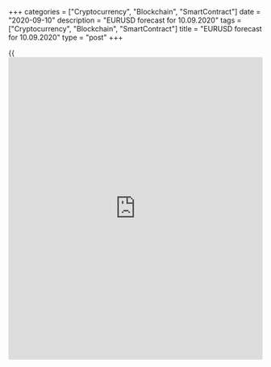 +++
categories = ["Cryptocurrency", "Blockchain", "SmartContract"]
date = "2020-09-10"
description = "EURUSD forecast for 10.09.2020"
tags = ["Cryptocurrency", "Blockchain", "SmartContract"]
title = "EURUSD forecast for 10.09.2020"
type = "post"
+++

{{<iframe id="large-banner" src="https://www.bounty.group/#slide=2.0" width="100%" height="600" scrolling="no" style="border: 0px solid rgb(216, 221, 230); border-radius: 3px;">}}

September 10, 2020

September 10, 2020

EUR/USD forecast: ECB is on the warpathDmitri Demidenko

## Fundamental euro forecast for today

### Christine Lagarde has a plan

Not by power, but by skill. To win battles, most often you need not
strength, but intelligence. The enemy should taste the victory, get into
a trap, and turn from a hunter into a victim. Christine Lagarde is going
to start a war with the [EUR/USD][1] bulls. The euro buyers expect the
ECB president to start verbal interventions or to hint at the QE
expansion, claiming that the ECB can’t weaken the euro. At best, there
could be a short-term correction, which, however, will allow [investor](https://www.fintechee.com/tutorial-for-forex-trading/investor-mode/)s
to buy more euro at a cheaper price. The president of the European
Central Bank needs a cunning plan, and she seems to have one.

There are hardly any doubts that the Governing Council will leave the
interest rate the same, as well as the size of the emergency asset
purchases of € 1.35 trillion. Bloomberg experts say the ECB should boost
the QE by €350 billion by December and extend the program through the
end of 2021. The ECB forecasts and Christine Lagarde’s speech at the
press conference will be of key importance. Bloomberg’s source familiar
with the matter says the previous inflation projections will hardly
change, while the central bank’s GDP forecast will be revised up from
the current -8.7%. It corresponds to the experts’ opinions. However, it
won’t allow the ECB to further loosen the monetary [policy](https://www.fintechee.com/policy/). If the
Governing Council sees that the euro-area economy should grow in the
future, it won’t need to lower the interest rates and boost QE.

### The opinion of Bloomberg’s experts about the ECB projections

![LiteForex: EURUSD forecast for 10.09.2020][2]

 _Source_ _: Bloomberg_

Bloomberg's source says the ECB is not going to increase the pace of the
asset purchases, at least now. It may discuss this matter in December if
the GDP recovery slows down. It means that the ECB won’t signal either
the further monetary expansion in September or the QE expansion this
year. SO, it is natural that the euro is again up, trading above $1.18.
I believe it is a part of Lagarde’s plan. The euro bulls should taste
the victory, otherwise, they won’t get into a trap.

According to BNP Paribas, the ECB can’t stop the euro strengthening.
Nomura believes that the ECB verbal interventions can’t break the
[EUR/USD][1] uptrend. Commerzbank warns the ECB could start a currency
war, while Barclays, Goldman Sachs, JP Morgan say that Christine Lagarde
should still mention the euro exchange rate. Just because Mario Draghi
used to do so.

I think the current ECB president should stress the euro-area inflation
problems. If it doesn’t discourage the euro bulls, other tools will be
used. _C_ hristine Lagarde and Philip Lane speak within 24 hours after
the press conference, their speeches should set the bulls back.
Therefore, most large banks expect the euro to weaken versus the US
dollar, suggesting buying it on the fall. I, however, expect the
currency pair to jump up and down. It makes sense to sell the
[EUR/USD][1] at the rise above 1.19.

* * *

P.S. Did you like my article? Share it in social networks: it will be
the best “thank you" :)

Ask me questions and comment below. I’ll be glad to answer your
questions and give necessary explanations.

 **Useful links:**

  * I recommend trying to trade with a reliable broker [here][3]. The system allows you to trade by yourself or copy successful traders from all across the globe.
  * Use my promo-code BLOG for getting deposit bonus 50% on LiteForex platform. Just enter this code in the appropriate field while [depositing][4] your trading account.
  * Telegram channel with high-quality analytics, Forex reviews, training articles, and other useful things for traders <t.me/liteforex>



## Price chart of EURUSD in real time mode

The content of this article reflects the author’s opinion and does not
necessarily reflect the official position of LiteForex. The material
published on this page is provided for informational purposes only and
should not be considered as the provision of investment advice for the
purposes of Directive 2004/39/EC.

Rate this article:

{{value}}

( {{count}} {{title}} )

   1. my.liteforex.com/trading/chart?symbol=EURUSD&returnUrl=true
   2. cdn.liteforex.com/cache/uploads/blog_post/eurusd/forecast-ecb-10-09-20.jpg?w=30&s=8995da863b902ecd7e81e839b016e24c
   3. my.liteforex.com/?category=analysts-opinions&slug=eurusd-forecast-ecb-is-on-the-warpath&openPopup=%2Fregistration%2Fpopup&utm_source=blog&utm_medium=article&utm_campaign=bonus
   4. my.liteforex.com/deposit/?category=analysts-opinions&slug=eurusd-forecast-ecb-is-on-the-warpath&promo_code=BLOG&utm_source=blog&utm_medium=article&utm_campaign=bonus